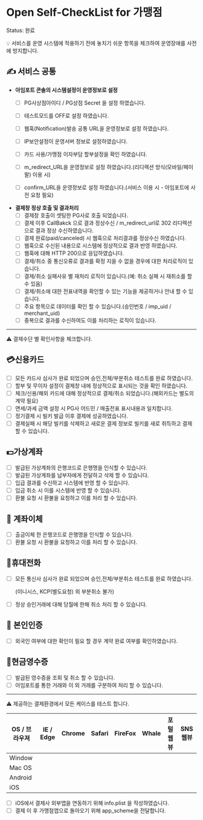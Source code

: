 # Open Self-CheckList for 가맹점

Status: 완료

<aside>
💡 서비스를 운영 시스템에 적용하기 전에 놓치기 쉬운 항목을 체크하여 운영장애를 사전에 방지합니다.

</aside>

## ✍️ 서비스 공통

- **아임포트 콘솔의 시스템설정이 운영정보로 설정**
    - [ ]  PG사상점아이디 / PG상점 Secret 을 설정 하였습니다.
    - [ ]  테스트모드를 OFF로 설정 하였습니다.
    - [ ]  웹훅(Notification)발송 공통 URL을 운영정보로 설정 하였습니다.
    - [ ]  IP보안설정이 운영서버 정보로 설정하였습니다.
    - [ ]  카드 사용/가맹점 이자부담 할부설정을 확인 하였습니다.
    - [ ]  m_redirect_URL을 운영정보로 설정 하였습니다.(리디렉션 방식(모바일/페이팔) 이용 시)
    - [ ]  confirm_URL을 운영정보로 설정 하였습니다.(서비스 이용 시 - 아임포트에 사전 요청 필요)

      

- **결제창 정상 호출 및 결과처리**
    - [ ]  결제창 호출이 셋팅한 PG사로 호출 되었습니다.
    - [ ]  결제 이후 CallBakck 으로 결과 정상수신 / m_redirect_url로 302 리디렉션으로 결과 정상 수신하였습니다.
    - [ ]  결제 완료(paid/canceled) 시 웹훅으로 처리결과를 정상수신 하였습니다.
    - [ ]  웹훅으로 수신된 내용으로 시스템에 정상적으로 결과 반영 하였습니다.
    - [ ]  웹훅에 대해 HTTP 200으로 응답하였습니다.
    - [ ]  결제/취소 중 통신오류로 결과를 확정 지을 수 없을 경우에 대한 처리로직이 있습니다.
    - [ ]  결제/취소 실패사유 별 재처리 로직이 있습니다.(예: 취소 실패 시 재취소를 할 수 있음)
    - [ ]  결제/취소에 대한 전표내역을 확인할 수 있는 기능을 제공하거나 안내 할 수 있습니다.
    - [ ]  주요 항목으로 데이터를 확인 할 수 있습니다.(승인번호 / imp_uid / merchant_uid)
    - [ ]  중복으로 결과를 수신하여도 이를 처리하는 로직이 있습니다.

---

<aside>
⚠️ 결제수단 별 확인사항을 체크합니다.

</aside>

## 💳신용카드

- [ ]  모든 카드사 심사가 완료 되었으며 승인,전체/부분취소 테스트를 완료 하였습니다.
- [ ]  할부 및 무이자 설정이 결제창 내에 정상적으로 표시되는 것을 확인 하였습니다.
- [ ]  체크/신용/해외 카드에 대해 정상적으로 결제/취소 되었습니다.(해외카드는 별도의 계약 필요)
- [ ]  면세/과세 금액 설정 시 PG사 어드민 / 매출전표 표시내용과 일치합니다.
- [ ]  정기결제 시 빌키 발급 이후 결제에 성공하였습니다.
- [ ]  결제실패 시 해당 빌키를 삭제하고 새로운 결제 정보로 빌키를 새로 취득하고 결제 할 수 있습니다.

## 💵가상계좌

- [ ]  발급된 가상계좌의 은행코드로 은행명을 인식할 수 있습니다.
- [ ]  발급된 가상계좌를 납부자에게 전달하고 삭제 할 수 있습니다.
- [ ]  입급 결과를 수신하고 시스템에 반영 할 수 있습니다.
- [ ]  입금 취소 시 이를 시스템에 반영 할 수 있습니다.
- [ ]  환불 요청 시 환불을 요청하고 이를 처리 할 수 있습니다.

## 💸 계좌이체

- [ ]  출금이체 한 은행코드로 은행명을 인식할 수 있습니다.
- [ ]  환불 요청 시 환불을 요청하고 이를 처리 할 수 있습니다.

## 📱휴대전화

- [ ]  모든 통신사 심사가 완료 되었으며 승인,전체/부분취소 테스트를 완료 하였습니다.

      (이니시스, KCP(별도요청) 외 부분취소 불가)

- [ ]  정상 승인거래에 대해 당월에 한해 취소 처리 할 수 있습니다.

## 🙋 본인인증

- [ ]  외국인 여부에 대한 확인이 필요 할 경우 계약 완료 여부를 확인하였습니다.

## 🧾현금영수증

- [ ]  발급된 영수증을 조회 및 취소 할 수 있습니다.
- [ ]  아임포트를 통한 거래와 이 외 거래를 구분하여 처리 할 수 있습니다.

---

<aside>
⚠️ 제공하는 결제환경에서 모든 케이스를 테스트 합니다.

</aside>

| OS  /  브라우져 | IE / Edge | Chrome | Safari | FireFox | Whale | 포털 웹뷰 | SNS 웹뷰 |
| --- | --- | --- | --- | --- | --- | --- | --- |
| Window |  |  |  |  |  |  |  |
| Mac OS |  |  |  |  |  |  |  |
| Android |  |  |  |  |  |  |  |
| iOS |  |  |  |  |  |  |  |
- [ ]  iOS에서 결제사 외부앱을 연동하기 위해 info.plist 을 작성하였습니다.
- [ ]  결제 이 후 가맹점앱으로 돌아오기 위해 app_scheme을 전달합니다.